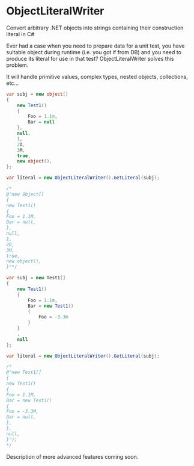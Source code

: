 # ObjectLiteralWriter
Convert arbitrary .NET objects into strings containing their construction literal in C#

Ever had a case when you need to prepare data for a unit test, you have suitable object during runtime (i.e. you got if from DB) and you need to produce its literal for use in that test? ObjectLiteralWriter solves this problem.

It will handle primitive values, complex types, nested objects, collections,  etc...
```C#
var subj = new object[]
{
    new Test1()
    {
        Foo = 1.1m,
        Bar = null
    },
    null,
    1,
    2D,
    3M,
    true,
    new object(),
};

var literal = new ObjectLiteralWriter().GetLiteral(subj);

/*
@"new Object[]
{
new Test1()
{
Foo = 1.1M,
Bar = null,
},
null,
1,
2D,
3M,
true,
new object(),
}"*/
```

```C#
var subj = new Test1[]
{
    new Test1()
    {
        Foo = 1.1m,
        Bar = new Test1()
        {
            Foo = -3.3m
        }
    }
    ,
    null
};

var literal = new ObjectLiteralWriter().GetLiteral(subj);

/*
@"new Test1[]
{
new Test1()
{
Foo = 1.1M,
Bar = new Test1()
{
Foo = -3.3M,
Bar = null,
},
},
null,
}");
*/
```

Description of more advanced features coming soon. 
